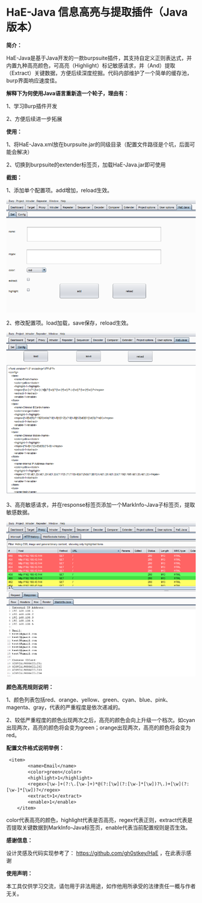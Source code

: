 # **HaE-Java  信息高亮与提取插件（Java版本）**



**简介：**

HaE-Java是基于Java开发的一款burpsuite插件，其支持自定义正则表达式，并内置九种高亮颜色，可高亮（Highlight）标记敏感请求，并（And）提取（Extract）关键数据，方便后续深度挖掘。代码内部维护了一个简单的缓存池，burp界面响应速度佳。



**解释下为何使用Java语言重新造一个轮子，理由有：**

1、学习Burp插件开发

2、方便后续进一步拓展



**使用：**

1、将HaE-Java.xml放在burpsuite.jar的同级目录（配置文件路径是个坑，后面可能会解决）

2、切换到burpsuite的extender标签页，加载HaE-Java.jar即可使用



**截图：**

1、添加单个配置项。add增加，reload生效。



![image-1](images/1.png)



2、修改配置项。load加载，save保存，reload生效。



![image-2](images/2.png)





3、高亮敏感请求，并在response标签页添加一个MarkInfo-Java子标签页，提取敏感数据。



![image-3](images/3.png)



**颜色高亮规则说明：**

1、颜色列表包括red、orange、yellow、green、cyan、blue、pink、magenta、gray，代表的严重程度是依次递减的。

2、较低严重程度的颜色出现两次之后，高亮的颜色会向上升级一个档次。如cyan出现两次，高亮的颜色将会变为green；orange出现两次，高亮的颜色将会变为red。



**配置文件格式说明举例：**

```
 <item>
        <name>Email</name>
        <color>green</color>
        <highlight>1</highlight>
        <regex>[\w-]+(?:\.[\w-]+)*@(?:[\w](?:[\w-]*[\w])?\.)+[\w](?:[\w-]*[\w])?</regex>
        <extract>1</extract>
        <enable>1</enable>
    </item>
```

color代表高亮的颜色，highlight代表是否高亮，regex代表正则，extract代表是否提取关键数据到MarkInfo-Java标签页，enable代表当前配置规则是否生效。



**感谢信息：**

设计灵感及代码实现参考了： https://github.com/gh0stkey/HaE    ，在此表示感谢



**使用声明：**

本工具仅供学习交流，请勿用于非法用途，如作他用所承受的法律责任一概与作者无关。
